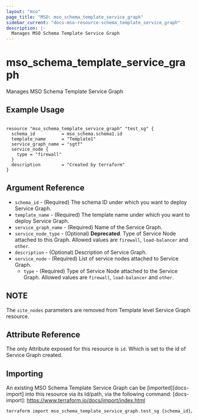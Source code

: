 ```yaml
---
layout: "mso"
page_title: "MSO: mso_schema_template_service_graph"
sidebar_current: "docs-mso-resource-schema_template_service_graph"
description: |-
  Manages MSO Schema Template Service Graph
---
```


# mso_schema_template_service_graph #

Manages MSO Schema Template Service Graph

## Example Usage ##

```hcl

resource "mso_schema_template_service_graph" "test_sg" {
  schema_id          = mso_schema.schema1.id
  template_name      = "Template1"
  service_graph_name = "sgtf"
  service_node {
    type = "firewall"
  }
  description        = "Created by terraform"
}

```

## Argument Reference ##
* `schema_id` - (Required) The schema ID under which you want to deploy Service Graph.
* `template_name` - (Required) The template name under which you want to deploy Service Graph.
* `service_graph_name` - (Required) Name of the Service Graph.
* `service_node_type` - (Optional) **Deprecated**. Type of Service Node attached to this Graph. Allowed values are `firewall`, `load-balancer` and `other`.
* `description` - (Optional) Description of Service Graph.
* `service_node` - (Required) List of service nodes attached to Service Graph.
    * `type` - (Required) Type of Service Node attached to the Service Graph. Allowed values are `firewall`, `load-balancer` and `other`.


## NOTE ##
The `site_nodes` parameters are removed from Template level Service Graph resource.

## Attribute Reference ##

The only Attribute exposed for this resource is `id`. Which is set to the id of Service Graph created.

## Importing ##

An existing MSO Schema Template Service Graph can be [imported][docs-import] into this resource via its Id/path, via the following command: [docs-import]: <https://www.terraform.io/docs/import/index.html>

```bash
terraform import mso_schema_template_service_graph.test_sg {schema_id}/template/{template_name}/serviceGraph/{service_graph_name}
```
